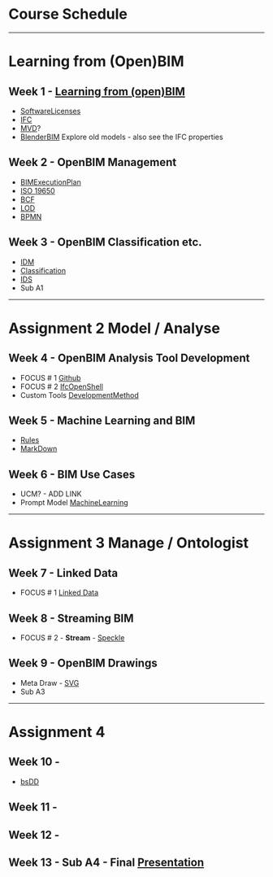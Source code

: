 # Course Schedule
----------------------------------------------------------------
# Learning from (Open)BIM
## Week 1 - [Learning from (open)BIM](/Concepts/Learn_from_BIM)
- [SoftwareLicenses](Concepts/SoftwareLicenses)
- [IFC](Concepts/IFC)
- [MVD](Concepts/MVD)?
- [BlenderBIM](Concepts/BlenderBIM) Explore old models - also see the IFC properties
  
## Week 2 - OpenBIM Management
- [BIMExecutionPlan](Concepts/BIMExecutionPlan)
- [ISO 19650](Concepts/ISO19650)
- [BCF](Concepts/BCF)
- [LOD](Concepts/LOD)
- [BPMN](Concepts/BPMN)

## Week 3 - OpenBIM Classification etc.
- [IDM](Concepts/IDM)
- [Classification](Concepts/Classification)
- [IDS](Concepts/IDS)
- Sub A1
----------------------------------------------------------------
# Assignment 2 Model / Analyse

## Week 4 - OpenBIM Analysis Tool Development
- FOCUS # 1 [Github](Concepts/Github)
- FOCUS # 2 [IfcOpenShell](Concepts/IfcOpenShell)
- Custom Tools [DevelopmentMethod](Concepts/DevelopmentMethod)

## Week 5 - Machine Learning and BIM
- [Rules](Concepts/Rules)
- [MarkDown](Concepts/MarkDown)

## Week 6 - BIM Use Cases
- UCM? - ADD LINK
- Prompt Model [MachineLearning](Concepts/MachineLearning)

------------------------------------------------------

# Assignment 3 Manage / Ontologist

## Week 7 - Linked Data
- FOCUS # 1 [Linked Data](Concepts/LinkedData)

## Week 8 - Streaming BIM
- FOCUS # 2 - **Stream** - [Speckle](Concepts/Speckle)
  
## Week 9 - OpenBIM Drawings
- Meta Draw - [SVG](Concepts/SVG)
- Sub A3

------------------------------------------------------

# Assignment 4
## Week 10 - 
- [bsDD](Concepts/bsDD)
## Week 11 -
## Week 12 - 
## Week 13 - Sub A4 - Final [Presentation](Concepts/Presentation)

